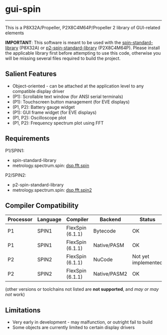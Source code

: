 # gui-spin
----------

This is a P8X32A/Propeller, P2X8C4M64P/Propeller 2 library of GUI-related elements

**IMPORTANT**: This software is meant to be used with the [spin-standard-library](https://github.com/avsa242/spin-standard-library) (P8X32A) or [p2-spin-standard-library](https://github.com/avsa242/p2-spin-standard-library) (P2X8C4M64P). Please install the applicable library first before attempting to use this code, otherwise you will be missing several files required to build the project.


## Salient Features

* Object-oriented - can be attached at the application level to any compatible display driver
* (P1): Scrollable text window (for ANSI serial terminals)
* (P1): Touchscreen button management (for EVE displays)
* (P1, P2): Battery gauge widget
* (P1): GUI frame widget (for EVE displays)
* (P1, P2): Oscilloscope plot
* (P1, P2): Frequency spectrum plot using FFT

## Requirements

P1/SPIN1:
* spin-standard-library
* metrology.spectrum.spin: [dsp.fft.spin](https://github.com/avsa242/propeller-dsp-spin)

P2/SPIN2:
* p2-spin-standard-library
* metrology.spectrum.spin: [dsp.fft.spin2](https://github.com/avsa242/propeller-dsp-spin)


## Compiler Compatibility

| Processor | Language | Compiler               | Backend      | Status                |
|-----------|----------|------------------------|--------------|-----------------------|
| P1        | SPIN1    | FlexSpin (6.1.1)       | Bytecode     | OK                    |
| P1        | SPIN1    | FlexSpin (6.1.1)       | Native/PASM  | OK                    |
| P2        | SPIN2    | FlexSpin (6.1.1)       | NuCode       | Not yet implemented   |
| P2        | SPIN2    | FlexSpin (6.1.1)       | Native/PASM2 | OK                    |

(other versions or toolchains not listed are __not supported__, and _may or may not_ work)


## Limitations

* Very early in development - may malfunction, or outright fail to build
* Some objects are currently limited to certain display drivers

